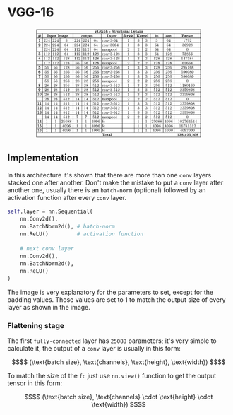 # VGG-16
<div style="text-align: center;">
    <img src="../../docs/architectures/VGG-16.png" alt="VGG-16 architecture" width="75%">
</div>

## Implementation
In this architecture it's shown that there are more than one `conv` layers stacked one after another. Don't make the mistake to put a `conv` layer after another one, usually there is an `batch-norm` (optional) followed by an activation function after every `conv` layer. 
```python
self.layer = nn.Sequential(
    nn.Conv2d(),
    nn.BatchNorm2d(), # batch-norm
    nn.ReLU()         # activation function
    
    # next conv layer
    nn.Conv2d(),
    nn.BatchNorm2d(),
    nn.ReLU()  
)
``` 
The image is very explanatory for the parameters to set, except for the padding values. Those values are set to 1 to match the output size of every layer as shown in the image.
### Flattening stage
The first `fully-connected` layer has `25088` parameters; it's very simple to calculate it, the output of a `conv` layer is usually in this form:
```math
$$ (\text{batch size}, \text{channels}, \text{height}, \text{width}) $$
```
To match the size of the `fc` just use `nn.view()` function to get the output tensor in this form:
```math
$$ (\text{batch size}, \text{channels} \cdot \text{height} \cdot \text{width}) $$
```
